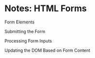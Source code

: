 # Notes: HTML Forms

Form Elements



Submitting the Form



Processing Form Inputs



Updating the DOM Based on Form Content



